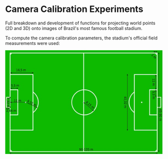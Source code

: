 # Camera Calibration Experiments

Full breakdown and development of functions for projecting world points (2D and 3D) onto images of Brazil's most famous football stadium.

To compute the camera calibration parameters, the stadium's official field measurements were used:

![](figs/referencia_maracana.jpg)
